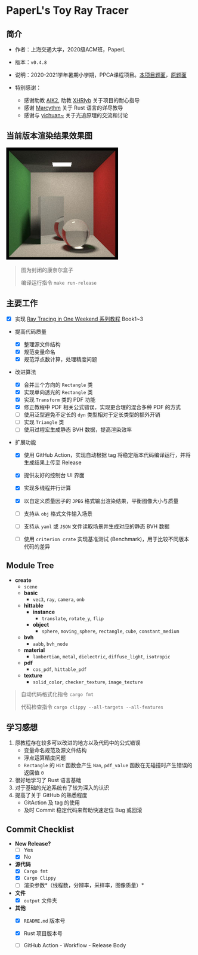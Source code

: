 # PaperL's Toy Ray Tracer

## 简介

- 作者：上海交通大学，2020级ACM班，PaperL
- 版本：`v0.4.8`
- 说明：2020-2021学年暑期小学期，PPCA课程项目。[本项目题面](https://github.com/aik2mlj/raytracer-tutorial)，[原题面](https://github.com/skyzh/raytracer-tutorial)

- 特别感谢：
  - 感谢助教 [AIK2](https://github.com/aik2mlj), 助教 [XHRlyb](https://github.com/XHRlyb) 关于项目的耐心指导
  - 感谢 [Marcythm](https://github.com/Marcythm) 关于 Rust 语言的详尽教导
  - 感谢与 [yichuan~](https://github.com/yichuan520030910320) 关于光追原理的交流和讨论



## 当前版本渲染结果效果图

![Output](output/preview.jpg)

> 图为封闭的康奈尔盒子
>
> 编译运行指令 `make run-release`



## 主要工作

- [x] 实现 [Ray Tracing in One Weekend 系列教程](https://raytracing.github.io/) Book1~3

- 提高代码质量

  - [x] 整理源文件结构
  - [x] 规范变量命名
  - [x] 规范浮点数计算，处理精度问题

- 改进算法

  - [x] 合并三个方向的 `Rectangle` 类
  - [x] 实现单向透光的 `Rectangle` 类
  - [x] 实现 `Transform` 类的 PDF 功能
  - [x] 修正教程中 PDF 相关公式错误，实现更合理的混合多种 PDF 的方式
  - [ ] 使用泛型避免不定长的 `dyn` 类型相对于定长类型的额外开销
  - [ ] 实现 `Triangle` 类
  - [ ] 使用过程宏生成静态 BVH 数据，提高渲染效率

- 扩展功能

  - [x] 使用 GitHub Action，实现自动根据 tag 将稳定版本代码编译运行，并将生成结果上传至 Release
  - [x] 提供友好的控制台 UI 界面
  - [x] 实现多线程并行计算
  - [x] 以自定义质量因子的 `JPEG` 格式输出渲染结果，平衡图像大小与质量
  - [ ] 支持从 `obj` 格式文件输入场景
  - [ ] 支持从 `yaml` 或 `JSON` 文件读取场景并生成对应的静态 BVH 数据
  - [ ] 使用 `criterion crate` 实现基准测试 (Benchmark)，用于比较不同版本代码的差异



## Module Tree

- **create**
  - `scene`
  - **basic**
    - `vec3`, `ray`, `camera`, `onb`
  - **hittable**
    - **instance**
      - `translate`, `rotate_y`, `flip`
    - **object**
      - `sphere`, `moving_sphere`, `rectangle`, `cube`, `constant_medium`
  - **bvh**
    - `aabb`, `bvh_node`
  - **material**
    - `lambertian`, `metal`, `dielectric`, `diffuse_light`, `isotropic`
  - **pdf**
    - `cos_pdf`, `hittable_pdf`
  - **texture**
    - `solid_color`, `checker_texture`, `image_texture`

> 自动代码格式化指令 `cargo fmt`
>
> 代码检查指令 `cargo clippy --all-targets --all-features`



## 学习感想

1. 原教程存在较多可以改进的地方以及代码中的公式错误
   - 变量命名规范及源文件结构
   - 浮点运算精度问题
   - `Rectangle` 的 `Hit` 函数会产生 `Nan`,  `pdf_value` 函数在无碰撞时产生错误的返回值 `0`
2. 很好地学习了 Rust 语言基础
3. 对于基础的光追系统有了较为深入的认识
4. 提高了关于 GitHub 的熟悉程度
   - GitAction 及 tag 的使用
   - 及时 Commit 稳定代码来帮助快速定位 Bug 或回滚





## Commit Checklist

- **New Release?** 
  - [ ] Yes
  - [x] No

- **源代码**
  - [x] `Cargo fmt`
  - [x] `Cargo Clippy`
  - [ ] 渲染参数*（线程数，分辨率，采样率，图像质量）*
- **文件**
  - [x] `output` 文件夹
- **其他**
  - [x] `README.md` 版本号
  - [x] Rust 项目版本号
  - [ ] GitHub Action - Workflow - Release Body


